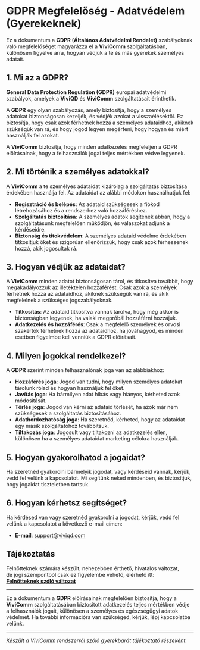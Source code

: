 # GDPR Megfelelőség - Adatvédelem (Gyerekeknek)

Ez a dokumentum a **GDPR (Általános Adatvédelmi Rendelet)** szabályoknak való megfelelőséget magyarázza el a **ViviComm** szolgáltatásban, különösen figyelve arra, hogyan védjük a te és más gyerekek személyes adatait.

## 1. Mi az a GDPR?

**General Data Protection Regulation (GDPR)** európai adatvédelmi szabályok, amelyek a **ViviQD** és **ViviComm** szolgáltatásait érinthetik.

A **GDPR** egy olyan szabályozás, amely biztosítja, hogy a személyes adatokat biztonságosan kezeljék, és védjék azokat a visszaélésektől. Ez biztosítja, hogy csak azok férhetnek hozzá a személyes adataidhoz, akiknek szükségük van rá, és hogy jogod legyen megérteni, hogy hogyan és miért használják fel azokat.

A **ViviComm** biztosítja, hogy minden adatkezelés megfeleljen a GDPR előírásainak, hogy a felhasználók jogai teljes mértékben védve legyenek.

## 2. Mi történik a személyes adatokkal?

A **ViviComm** a te személyes adataidat kizárólag a szolgáltatás biztosítása érdekében használja fel. Az adataidat az alábbi módokon használhatjuk fel:

- **Regisztráció és belépés**: Az adataid szükségesek a fiókod létrehozásához és a rendszerhez való hozzáféréshez.
- **Szolgáltatás biztosítása**: A személyes adatok segítenek abban, hogy a szolgáltatásunk megfelelően működjön, és válaszokat adjunk a kérdéseidre.
- **Biztonság és titokvédelem**: A személyes adataid védelme érdekében titkosítjuk őket és szigorúan ellenőrizzük, hogy csak azok férhessenek hozzá, akik jogosultak rá.

## 3. Hogyan védjük az adataidat?

A **ViviComm** minden adatot biztonságosan tárol, és titkosítva továbbít, hogy megakadályozzuk az illetéktelen hozzáférést. Csak azok a személyek férhetnek hozzá az adataidhoz, akiknek szükségük van rá, és akik megfelelnek a szükséges jogszabályoknak.

- **Titkosítás**: Az adataid titkosítva vannak tárolva, hogy még akkor is biztonságban legyenek, ha valaki megpróbál hozzáférni hozzájuk.
- **Adatkezelés és hozzáférés**: Csak a megfelelő személyek és orvosi szakértők férhetnek hozzá az adataidhoz, ha jóváhagyod, és minden esetben figyelmbe kell venniük a GDPR előírásait.

## 4. Milyen jogokkal rendelkezel?

A **GDPR** szerint minden felhasználónak joga van az alábbiakhoz:

- **Hozzáférés joga**: Jogod van tudni, hogy milyen személyes adatokat tárolunk rólad és hogyan használjuk fel őket.
- **Javítás joga**: Ha bármilyen adat hibás vagy hiányos, kérheted azok módosítását.
- **Törlés joga**: Jogod van kérni az adataid törlését, ha azok már nem szükségesek a szolgáltatás biztosításához.
- **Adathordozhatóság joga**: Ha szeretnéd, kérheted, hogy az adataidat egy másik szolgáltatóhoz továbbítsuk.
- **Tiltakozás joga**: Jogosult vagy tiltakozni az adatkezelés ellen, különösen ha a személyes adataidat marketing célokra használják.

## 5. Hogyan gyakorolhatod a jogaidat?

Ha szeretnéd gyakorolni bármelyik jogodat, vagy kérdéseid vannak, kérjük, vedd fel velünk a kapcsolatot. Mi segítünk neked mindenben, és biztosítjuk, hogy jogaidat tiszteletben tartsuk.

## 6. Hogyan kérhetsz segítséget?

Ha kérdésed van vagy szeretnéd gyakorolni a jogodat, kérjük, vedd fel velünk a kapcsolatot a következő e-mail címen:

- **E-mail**: [support@viviqd.com](mailto:support@viviqd.com)

## Tájékoztatás

Felnőtteknek számára készült, nehezebben érthető, hivatalos változat,<br/> de jogi szempontból csak ez figyelembe vehető, elérhető itt:  
[**Felnőtteknek szóló változat**](../adult/gdpr-compliance.md)

---

Ez a dokumentum a **GDPR** előírásainak megfelelően biztosítja, hogy a **ViviComm** szolgáltatásában biztosított adatkezelés teljes mértékben védje a felhasználók jogait, különösen a személyes és egészségügyi adatok védelmét. Ha további információra van szükséged, kérjük, lépj kapcsolatba velünk.

---

*Készült a ViviComm rendszerről szóló gyerekbarát tájékoztató részeként.*